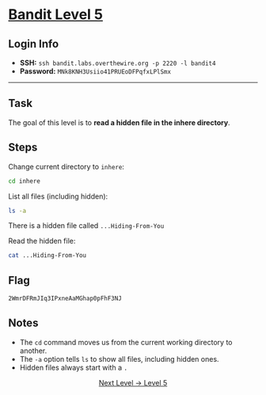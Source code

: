 # [Bandit Level 5](https://overthewire.org/wargames/bandit/bandit5.html)

## Login Info
- **SSH:** `ssh bandit.labs.overthewire.org -p 2220 -l bandit4`
- **Password:** `MNk8KNH3Usiio41PRUEoDFPqfxLPlSmx`

---

## Task 
The goal of this level is to **read a hidden file in the inhere directory**.

## Steps
Change current directory to `inhere`:
```bash
cd inhere
```
List all files (including hidden):
```bash
ls -a
```
There is a hidden file called `...Hiding-From-You`  
  
Read the hidden file:
```bash
cat ...Hiding-From-You
```

## Flag 
```bash
2WmrDFRmJIq3IPxneAaMGhap0pFhF3NJ
```


## Notes
- The `cd` command moves us from the current working directory to another.
- The `-a` option tells `ls` to show all files, including hidden ones.
- Hidden files always start with a `.`



<p align="center">
<a href="level-5.md">Next Level → Level 5</a>
</p>
